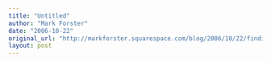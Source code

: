 ```yaml
---
title: "Untitled"
author: "Mark Forster"
date: "2006-10-22"
original_url: "http://markforster.squarespace.com/blog/2006/10/22/finding-files.html"
layout: post
---
```

